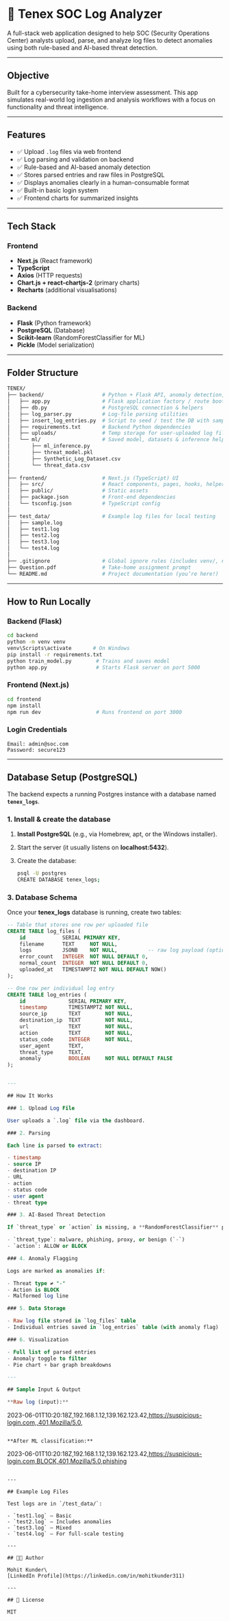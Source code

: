 # 🔐 Tenex SOC Log Analyzer

A full-stack web application designed to help SOC (Security Operations Center) analysts upload, parse, and analyze log files to detect anomalies using both rule-based and AI-based threat detection.

---

## Objective

Built for a cybersecurity take-home interview assessment. This app simulates real-world log ingestion and analysis workflows with a focus on functionality and threat intelligence.

---

## Features

- ✅ Upload `.log` files via web frontend
- ✅ Log parsing and validation on backend
- ✅ Rule-based and AI-based anomaly detection
- ✅ Stores parsed entries and raw files in PostgreSQL
- ✅ Displays anomalies clearly in a human-consumable format
- ✅ Built-in basic login system
- ✅ Frontend charts for summarized insights

---

## Tech Stack

### Frontend

- **Next.js** (React framework)
- **TypeScript**
- **Axios** (HTTP requests)
- **Chart.js + react-chartjs-2** (primary charts)
- **Recharts** (additional visualisations)

### Backend

- **Flask** (Python framework)
- **PostgreSQL** (Database)
- **Scikit-learn** (RandomForestClassifier for ML)
- **Pickle** (Model serialization)

---


## Folder Structure

```bash
TENEX/
├── backend/                   # Python + Flask API, anomaly detection, DB layer
│   ├── app.py                 # Flask application factory / route bootstrap
│   ├── db.py                  # PostgreSQL connection & helpers
│   ├── log_parser.py          # Log-file parsing utilities
│   ├── insert_log_entries.py  # Script to seed / test the DB with sample logs
│   ├── requirements.txt       # Backend Python dependencies
│   ├── uploads/               # Temp storage for user-uploaded log files
│   └── ml/                    # Saved model, datasets & inference helpers
│       ├── ml_inference.py
│       ├── threat_model.pkl
│       ├── Synthetic_Log_Dataset.csv
│       └── threat_data.csv
│
├── frontend/                  # Next.js (TypeScript) UI
│   ├── src/                   # React components, pages, hooks, helpers
│   ├── public/                # Static assets
│   ├── package.json           # Front-end dependencies
│   └── tsconfig.json          # TypeScript config
│
├── test_data/                 # Example log files for local testing
│   ├── sample.log
│   ├── test1.log
│   ├── test2.log
│   ├── test3.log
│   └── test4.log
│
├── .gitignore                 # Global ignore rules (includes venv/, node_modules/, etc.)
├── Question.pdf               # Take-home assignment prompt
└── README.md                  # Project documentation (you’re here!)
```

---

## How to Run Locally

### Backend (Flask)

```bash
cd backend
python -m venv venv
venv\Scripts\activate       # On Windows
pip install -r requirements.txt
python train_model.py        # Trains and saves model
python app.py                # Starts Flask server on port 5000
```

### Frontend (Next.js)

```bash
cd frontend
npm install
npm run dev                  # Runs frontend on port 3000
```

### Login Credentials

```text
Email: admin@soc.com
Password: secure123
```

---

## Database Setup (PostgreSQL)

The backend expects a running Postgres instance with a database named **`tenex_logs`**.

### 1. Install & create the database

1. **Install PostgreSQL** (e.g., via Homebrew, apt, or the Windows installer).  
2. Start the server (it usually listens on **localhost:5432**).  
3. Create the database:

   ```bash
   psql -U postgres
   CREATE DATABASE tenex_logs;

### 3. Database Schema

Once your **tenex_logs** database is running, create two tables:

```sql
-- Table that stores one row per uploaded file
CREATE TABLE log_files (
    id            SERIAL PRIMARY KEY,
    filename      TEXT     NOT NULL,
    logs          JSONB    NOT NULL,          -- raw log payload (optional; can be NULL if you store entries only)
    error_count   INTEGER  NOT NULL DEFAULT 0,
    normal_count  INTEGER  NOT NULL DEFAULT 0,
    uploaded_at   TIMESTAMPTZ NOT NULL DEFAULT NOW()
);

-- One row per individual log entry
CREATE TABLE log_entries (
    id              SERIAL PRIMARY KEY,
    timestamp       TIMESTAMPTZ NOT NULL,
    source_ip       TEXT        NOT NULL,
    destination_ip  TEXT        NOT NULL,
    url             TEXT        NOT NULL,
    action          TEXT        NOT NULL,
    status_code     INTEGER     NOT NULL,
    user_agent      TEXT,
    threat_type     TEXT,
    anomaly         BOOLEAN     NOT NULL DEFAULT FALSE
);


---

## How It Works

### 1. Upload Log File

User uploads a `.log` file via the dashboard.

### 2. Parsing

Each line is parsed to extract:

- timestamp
- source IP
- destination IP
- URL
- action
- status code
- user agent
- threat type

### 3. AI-Based Threat Detection

If `threat_type` or `action` is missing, a **RandomForestClassifier** predicts it. Predictions include:

- `threat_type`: malware, phishing, proxy, or benign (`-`)
- `action`: ALLOW or BLOCK

### 4. Anomaly Flagging

Logs are marked as anomalies if:

- Threat type ≠ "-"
- Action is BLOCK
- Malformed log line

### 5. Data Storage

- Raw log file stored in `log_files` table
- Individual entries saved in `log_entries` table (with anomaly flag)

### 6. Visualization

- Full list of parsed entries
- Anomaly toggle to filter
- Pie chart + bar graph breakdowns

---

## Sample Input & Output

**Raw log (input):**

```
2023-06-01T10:20:18Z,192.168.1.12,139.162.123.42,https://suspicious-login.com,,401,Mozilla/5.0,
```

**After ML classification:**

```
2023-06-01T10:20:18Z,192.168.1.12,139.162.123.42,https://suspicious-login.com,BLOCK,401,Mozilla/5.0,phishing
```

---

## Example Log Files

Test logs are in `/test_data/`:

- `test1.log` – Basic
- `test2.log` – Includes anomalies
- `test3.log` – Mixed
- `test4.log` – For full-scale testing

---

## 👨‍💻 Author

Mohit Kunder\
[LinkedIn Profile](https://linkedin.com/in/mohitkunder311)

---

## 📜 License

MIT

